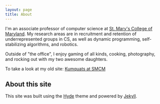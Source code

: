 ```yaml
---
layout: page
title: About
---
```


I'm an associate professor of computer science at [St. Mary's College of Maryland](http://www.smcm.edu). My research areas are in recruitment and retention of underrepresented groups in CS, as well as dynamic programming, self-stabilizing algorithms, and robotics.

Outside of "the office", I enjoy gaming of all kinds, cooking, photography, and rocking out with my two awesome daughters.

To take a look at my old site: [Kumquats at SMCM](http://faculty.smcm.edu/acjamieson/oldindex.html)

## About this site

This site was built using the [Hyde](http://hyde.getpoole.com/) theme and powered by [Jekyll](http://jekyllrb.com).
